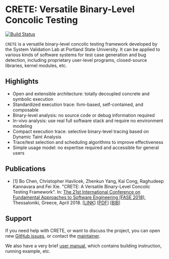 # CRETE: Versatile Binary-Level Concolic Testing

[![Build Status](https://travis-ci.org/SVL-PSU/crete-dev.svg?branch=master)](https://travis-ci.org/SVL-PSU/crete-dev)

`CRETE` is a versatile binary-level concolic testing framework developed by
the System Validation Lab at Portland State University. It can be applied to
various kinds of software systems for test case generation and bug detection,
including proprietary user-level programs, closed-source libraries, kernel
modules, etc.

## Highlights

* Open and extensible architecture: totally decoupled concrete and symbolic
  execution
* Standardized execution trace: llvm-based, self-contained, and composable
* Binary-level analysis: no source code or debug information required
* In-vivo analysis: use real full software stack and require no environment
  modeling
* Compact execution trace: selective binary-level tracing based on Dynamic Taint
  Analysis
* Trace/test selection and scheduling algorithms to improve effectiveness
* Simple usage model: no expertise required and accessible for general users

## Publications

* [1] Bo Chen, Christopher Havlicek, Zhenkun Yang, Kai Cong, Raghudeep Kannavara and
 Fei Xie. "CRETE: A Versatile Binary-Level Concolic Testing Framework".
 In: [The 21st International Conference on Fundamental Approaches to Software
 Engineering (FASE 2018)](https://www.etaps.org/index.php/2018/fase),
 Thessaloniki, Greece, April 2018.
 [[LINK](https://link.springer.com/chapter/10.1007/978-3-319-89363-1_16)]
 [[PDF](https://link.springer.com/content/pdf/10.1007%2F978-3-319-89363-1.pdf)]
 [[BIB](https://citation-needed.springer.com/v2/references/10.1007/978-3-319-89363-1_16?format=bibtex&flavour=citation)]

## Support
If you need help with CRETE, or want to discuss the project, you can open new
[GitHub issues](https://github.com/SVL-PSU/crete-dev/issues/new), or contact the
[maintainer](https://github.com/likebreath).

We also have a very brief [user
manual](https://github.com/SVL-PSU/crete-dev/blob/master/user_manual.md), which
contains building instruction, running example, etc.